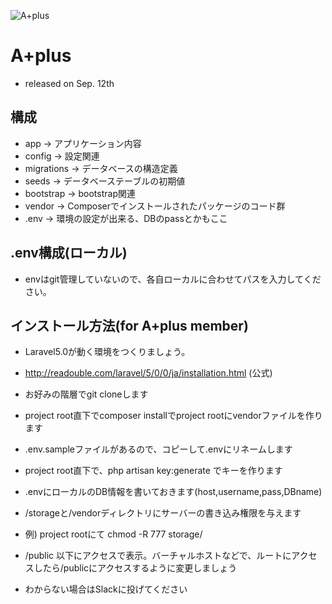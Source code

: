 ![A+plus](https://ei-plus.com/image/top/top-main.gif)

# A+plus
* released on Sep. 12th

## 構成
* app -> アプリケーション内容
* config -> 設定関連
* migrations -> データベースの構造定義
* seeds -> データベーステーブルの初期値
* bootstrap -> bootstrap関連
* vendor -> Composerでインストールされたパッケージのコード群
* .env -> 環境の設定が出来る、DBのpassとかもここ


## .env構成(ローカル)

* envはgit管理していないので、各自ローカルに合わせてパスを入力してください。


## インストール方法(for A+plus member)

* Laravel5.0が動く環境をつくりましょう。
* http://readouble.com/laravel/5/0/0/ja/installation.html (公式)

* お好みの階層でgit cloneします
* project root直下でcomposer installでproject rootにvendorファイルを作ります
* .env.sampleファイルがあるので、コピーして.envにリネームします
* project root直下で、php artisan key:generate でキーを作ります
* .envにローカルのDB情報を書いておきます(host,username,pass,DBname)
* /storageと/vendorディレクトリにサーバーの書き込み権限を与えます
* 例) project rootにて  chmod -R 777 storage/ 
* /public 以下にアクセスで表示。バーチャルホストなどで、ルートにアクセスしたら/publicにアクセスするように変更しましょう
* わからない場合はSlackに投げてください



